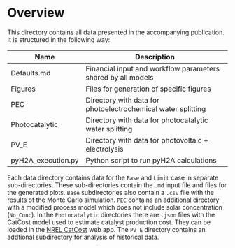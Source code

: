 # Overview

This directory contains all data presented in the accompanying publication. It is structured in the following way:

Name | Description
--- | ---
Defaults.md | Financial input and workflow parameters shared by all models
Figures | Files for generation of specific figures
PEC | Directory with data for photoelectrochemical water splitting
Photocatalytic | Directory with data for photocatalytic water splitting
PV_E | Directory with data for photovoltaic + electrolysis
pyH2A_execution.py | Python script to run pyH2A calculations

Each data directory contains data for the `Base` and `Limit` case in separate sub-directories. These sub-directories contain the `.md` input file and files for the generated plots. `Base` subdirectories also contain a `.csv` file with the results of the Monte Carlo simulation.
`PEC` contains an additional directory with a modified process model which does not include solar concentration (`No_Conc`).
In the `Photocatalytic` directories there are `.json` files with the CatCost model used to estimate catalyst production cost. They can be loaded in the [NREL CatCost](https://catcost.chemcatbio.org/catalyst-estimate) web app. 
The `PV_E` directory contains an addtional subdirectory for analysis of historical data.